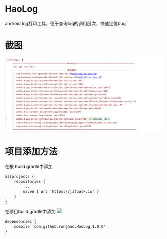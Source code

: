 # HaoLog
android log打印工具，便于查询log的调用层次，快速定位bug

# 截图
![alt 属性文本](image/test1.png)

# 项目添加方法
在根 build.gradle中添加
```
allprojects {
    repositories {
        ...
        maven { url 'https://jitpack.io' }
    }
}
```

在项目build.gradle中添加 ![](https://jitpack.io/v/ronghao/HaoLog.svg)
```
dependencies {
    compile 'com.github.ronghao:HaoLog:1.0.0'
}